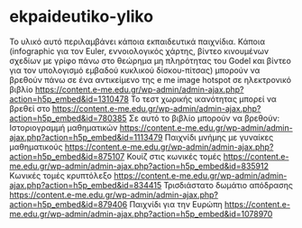 # ekpaideutiko-yliko
Το υλικό αυτό περιλαμβάνει κάποια εκπαιδευτικά παιχνίδια.
Κάποια (infographic για τον Euler, εννοιολογικός χάρτης, βίντεο κινουμένων σχεδίων με γρίφο πάνω στο θεώρημα μη πληρότητας του Godel και βίντεο για τον υπολογισμό εμβαδού κυκλικού δίσκου-πίτσας) μπορούν να βρεθούν πάνω σε ένα αντικείμενο της e me image hotspot σε ηλεκτρονικό βιβλίο  https://content.e-me.edu.gr/wp-admin/admin-ajax.php?action=h5p_embed&id=1310478 
Το τεστ χωρικής ικανότητας μπορεί να βρεθεί στο  https://content.e-me.edu.gr/wp-admin/admin-ajax.php?action=h5p_embed&id=780385 Σε αυτό το βιβλίο μπορούν να βρεθούν:
Ιστοριογραμμή μαθηματικών https://content.e-me.edu.gr/wp-admin/admin-ajax.php?action=h5p_embed&id=1113479 
Παιχνίδι μνήμης με γυναίκες μαθηματικούς https://content.e-me.edu.gr/wp-admin/admin-ajax.php?action=h5p_embed&id=875107
Κουίζ στις κωνικές τομές https://content.e-me.edu.gr/wp-admin/admin-ajax.php?action=h5p_embed&id=835912
Κωνικές τομές κρυπτόλεξο https://content.e-me.edu.gr/wp-admin/admin-ajax.php?action=h5p_embed&id=834415
Τρισδιάστατο δωμάτιο απόδρασης https://content.e-me.edu.gr/wp-admin/admin-ajax.php?action=h5p_embed&id=879406
Παιχνίδι για την Ευρώπη https://content.e-me.edu.gr/wp-admin/admin-ajax.php?action=h5p_embed&id=1078970 
